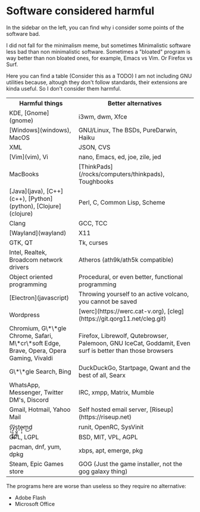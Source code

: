 # Software considered harmful

In the sidebar on the left, you can find why i consider some points of
the software bad.

I did not fall for the minimalism meme, but sometimes Minimalistic
software less bad than non minimalistic software. Sometimes a
"bloated" program is way better than non bloated ones, for example,
Emacs vs Vim. Or Firefox vs Surf.

Here you can find a table (Consider this as a TODO) I am not including
GNU utilities because, altough they don't follow standards, their
extensions are kinda useful. So I don't consider them harmful.

<table>
  <tr>
    <th>Harmful things</th>
    <th>Better alternatives</th>
  </tr>
  <tr>
    <td>KDE, [Gnome](gnome)</td>
    <td>i3wm, dwm, Xfce</td>
  </tr>
  <tr>
    <td>[Windows](windows), MacOS</td>
    <td>GNU/Linux, The BSDs, PureDarwin, Haiku</td>
  </tr>
  <tr>
    <td>XML</td>
    <td>JSON, CVS</td>
  </tr>
  <tr>
    <td>[Vim](vim), Vi</td>
    <td>nano, Emacs, ed, joe, zile, jed</td>
  </tr>
  <tr>
    <td>MacBooks</td>
    <td>[ThinkPads](/rocks/computers/thinkpads), Toughbooks</td>
  </tr>
  <tr>
    <td>[Java](java), [C++](c++), [Python](python), [Clojure](clojure)</td>
    <td>Perl, C, Common Lisp, Scheme</td>
  </tr>
  <tr>
    <td>Clang</td>
    <td>GCC, TCC</td>
  </tr>
  <tr>
    <td>[Wayland](wayland)</td>
    <td>X11</td>
  </tr>
  <tr>
    <td>GTK, QT</td>
    <td>Tk, curses</td>
  </tr>
  <tr>
    <td>Intel, Realtek, Broadcom network drivers</td>
    <td>Atheros (ath9k/ath5k compatible)</td>
  </tr>
  <tr>
    <td>Object oriented programming</td>
    <td>Procedural, or even better, functional programming</td>
  </tr>
  <tr>
    <td>[Electron](javascript)</td>
    <td>Throwing yourself to an active volcano, you cannot be saved</td>
  </tr>
  <tr>
    <td>Wordpress</td>
    <td>[werc](https://werc.cat-v.org), [cleg](https://git.qorg11.net/cleg.git)</td>
  </tr>
  <tr>
    <td>Chromium, G\*\*gle Chrome, Safari, M\*cr\*soft Edge, Brave, Opera, Opera Gaming, Vivaldi</td>
    <td>Firefox, Librewolf, Qutebrowser, Palemoon, GNU IceCat, Goddamit, Even surf is better than those browsers</td>
  </tr>
  <tr>
    <td>G\*\*gle Search, Bing</td>
    <td>DuckDuckGo, Startpage, Qwant and the best of all, Searx</td>
  </tr>
  <tr>
    <td>WhatsApp, Messenger, Twitter DM's, Discord</td>
    <td>IRC, xmpp, Matrix, Mumble</td>
  </tr>
  <tr>
    <td>Gmail, Hotmail, Yahoo Mail</td>
    <td>Self hosted email server, [Riseup](https://riseup.net)</td>
  </tr>
  <tr>
    <td>s̜̣͕͠y̹̼̮̱̞͇͢s̟̺̮̼̳ṱe̴̞̜͙m̱͜d̼</td>
    <td>runit, OpenRC, SysVinit</td>
  </tr>
  <tr>
    <td>GPL, LGPL</td>
    <td>BSD, MIT, VPL, AGPL</td>
  </tr>
  <tr>
    <td>pacman, dnf, yum, dpkg</td>
    <td>xbps, apt, emerge, pkg</td>
  </tr>
  <tr>
    <td>Steam, Epic Games store</td>
    <td>GOG (Just the game installer, not the gog galaxy thing)</td>
  </tr>
</table>

The programs here are worse than useless so they require no
alternative:

* Adobe Flash
* Microsoft Office
